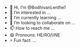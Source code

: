 - 👋 Hi, I’m @BodhivanLenthe1
- 👀 I’m interested in ...
- 🌱 I’m currently learning ...
- 💞️ I’m looking to collaborate on ...
- 📫 How to reach me ...
- 😄 Pronouns: HE/RO/I/NE
- ⚡ Fun fact: ...

<!---
BodhivanLenthe1/BodhivanLenthe1 is a ✨ special ✨ repository because its `README.md` (this file) appears on your GitHub profile.
You can click the Preview link to take a look at your changes.
--->
